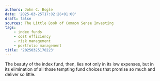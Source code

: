 ```yaml
---
authors: John C. Bogle
date: '2025-03-25T17:02:26+01:00'
draft: false
sources: The Little Book of Common Sense Investing
tags:
    - index funds
    - cost efficiency
    - risk management
    - portfolio management
title: '20250325170223'
---
```


The beauty of the index fund, then, lies not only in its low expenses, but in its elimination of all those tempting fund
choices that promise so much and deliver so little.
